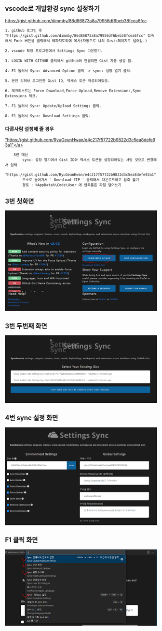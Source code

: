 ## vscode로 개발환경 sync 설정하기

<a href="https://gist.github.com/dimmby/86d86873a8a79956df6beb38fcea6fcc">https://gist.github.com/dimmby/86d86873a8a79956df6beb38fcea6fcc</a>

```
1. github 로그인 후 "https://gist.github.com/dimmby/86d86873a8a79956df6beb38fcea6fcc" 접속해서 Fork 버튼을 클릭해서 레파지토리에 복사(자동으로 나의 Gists페이지로 넘어감.)

2. vscode 확장 프로그램에서 Settings Sync 다운받기.

3. LOGIN WITH GITHUB 클릭해서 github와 연결되면 Gist 자동 생성 됨.

4. F1 눌러서 Sync: Advanced Option 클릭 -> sync: 설정 열기 클릭.

5. 본인 깃허브 로그인한 Gist ID, 엑세스 토큰 작성되어있음.

6. 체크리스트는 Force Download,Force Upload,Remove Extensions,Sync Extensions 체크.

7. F1 눌러서 Sync: Update/Upload Settings 클릭.

8. F1 눌러서 Sync: Download Settings 클릭.

```

### 다른사람 설정해 줄 경우

<a href="hhttps://gist.github.com/RyuGeunHwan/e4c217f57722b9822d3c5ea8defe93a1">"https://gist.github.com/RyuGeunHwan/e4c217f57722b9822d3c5ea8defe93a1"</a>

```
	5번 대신
		sync: 설정 열기에서 Gist ID와 액세스 토큰을 설정되어있는 사람 것으로 변경해서 입력 
		"https://gist.github.com/RyuGeunHwan/e4c217f57722b9822d3c5ea8defe93a1"
		주소로 들어가서 ' Download ZIP ' 클릭해서 다운로드하고 압축 풀기
		경로 : %AppData%\Code\User 에 압축풀은 파일 덮어쓰기
```

## 3번 첫화면

![sync-1](img/%EC%BA%A1%EC%B2%98.PNG)

## 3번 두번째 화면

![sync-2](img/%EC%BA%A1%EC%B2%981.PNG)

## 4번 sync 설정 화면
![sync-3](img/%EC%BA%A1%EC%B2%982.PNG)

## F1 클릭 화면
![sync-4](img/%EC%BA%A1%EC%B2%983.PNG)